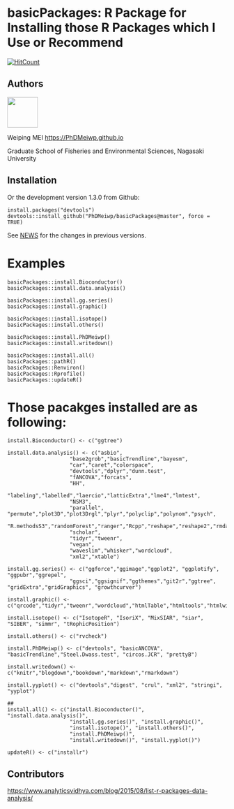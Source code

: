 # basicPackages: R Package for Installing those R Packages which I Use or Recommend

 [![HitCount](http://hits.dwyl.io/PhDMeiwp/basicPackages.svg)](http://hits.dwyl.io/PhDMeiwp/basicPackages)


## Authors

<img src="https://github.com/PhDMeiwp/PhDMeiwp.github.io/blob/hexo/Common_images/Mei_Logo.JPG" width="70"/>

Weiping MEI https://PhDMeiwp.github.io


Graduate School of Fisheries and Environmental Sciences, Nagasaki University


## Installation

Or the development version 1.3.0 from Github:
	
	install.packages("devtools")
	devtools::install_github("PhDMeiwp/basicPackages@master", force = TRUE)

See [NEWS](https://github.com/PhDMeiwp/basicPackages/blob/master/NEWS) for the changes in previous versions.

# Examples
	

	basicPackages::install.Bioconductor()
	basicPackages::install.data.analysis()
	
	basicPackages::install.gg.series()
	basicPackages::install.graphic()
	
	basicPackages::install.isotope()
	basicPackages::install.others()
	
	basicPackages::install.PhDMeiwp()
	basicPackages::install.writedown()
	
	basicPackages::install.all()
	basicPackages::pathR()
	basicPackages::Renviron()
	basicPackages::Rprofile()
	basicPackages::updateR()
	
# Those pacakges installed are as following:

	

	install.Bioconductor() <- c("ggtree")

	install.data.analysis() <- c("asbio",
						"base2grob","basicTrendline","bayesm",
						"car","caret","colorspace",
						"devtools","dplyr","dunn.test",
						"fANCOVA","forcats",
						"HH",
						"labeling","labelled","laercio","latticExtra","lme4","lmtest",
						"NSM3",
						"parallel", "permute","plot3D","plot3Drgl","plyr","polyclip","polynom","psych",
						"R.methodsS3","randomForest","ranger","Rcpp","reshape","reshape2","rmda","robustbase","roxygen2",
						"scholar",
						"tidyr","tweenr",
						"vegan",
						"waveslim","whisker","wordcloud",
						"xml2","xtable")
						
	install.gg.series() <- c("ggforce","ggimage","ggplot2", "ggplotify", "ggpubr","ggrepel",
						"ggsci","ggsignif","ggthemes","git2r","ggtree", "gridExtra","gridGraphics", "growthcurver")

	install.graphic() <- c("qrcode","tidyr","tweenr","wordcloud","htmlTable","htmltools","htmlwidgets","httpcode")

	install.isotope() <- c("IsotopeR", "IsoriX", "MixSIAR", "siar", "SIBER", "simmr", "tRophicPosition")

	install.others() <- c("rvcheck") 
	
	install.PhDMeiwp() <- c("devtools", "basicANCOVA", "basicTrendline","Steel.Dwass.test", "circos.JCR", "prettyB")
	
	install.writedown() <- c("knitr","blogdown","bookdown","markdown","rmarkdown")

	install.yyplot() <- c("devtools","digest", "crul", "xml2", "stringi", "yyplot")

	##
	install.all() <- c("install.Bioconductor()", "install.data.analysis()", 
						"install.gg.series()", "install.graphic()", 
						"install.isotope()", "install.others()", 
						"install.PhDMeiwp()", 
						"install.writedown()", "install.yyplot()")
	
	updateR() <- c("installr")

	
	
## Contributors
https://www.analyticsvidhya.com/blog/2015/08/list-r-packages-data-analysis/
